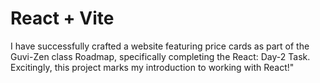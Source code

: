 # React + Vite


I have successfully crafted a website featuring price cards as part of the Guvi-Zen class Roadmap, specifically completing the React: Day-2 Task. Excitingly, this project marks my introduction to working with React!"